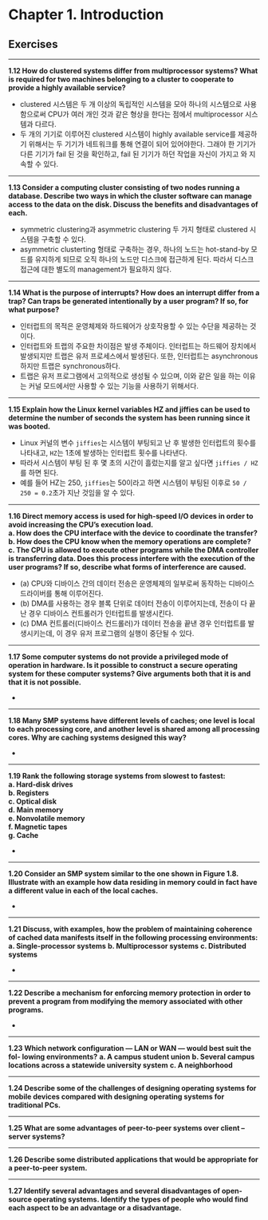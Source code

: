# Chapter 1. Introduction

## Exercises
---

**1.12 How do clustered systems differ from multiprocessor systems? What is required for two machines belonging to a cluster to cooperate to provide a highly available service?**

* clustered 시스템은 두 개 이상의 독립적인 시스템을 모아 하나의 시스템으로 사용함으로써 CPU가 여러 개인 것과 같은 형상을 한다는 점에서 multiprocessor 시스템과 다르다. 
* 두 개의 기기로 이루어진 clustered 시스템이 highly available service를 제공하기 위해서는 두 기기가 네트워크를 통해 연결이 되어 있어야한다. 그래야 한 기기가 다른 기기가 fail 된 것을 확인하고, fail 된 기기가 하던 작업을 자신이 가지고 와 지속할 수 있다.

--- 

**1.13 Consider a computing cluster consisting of two nodes running a database. Describe two ways in which the cluster software can manage access to the data on the disk. Discuss the benefits and disadvantages of each.**

* symmetric clustering과 asymmetric clustering 두 가지 형태로 clustered 시스템을 구축할 수 있다. 
* asymmetric clusterting 형태로 구축하는 경우, 하나의 노드는 hot-stand-by 모드를 유지하게 되므로 오직 하나의 노드만 디스크에 접근하게 된다. 따라서 디스크 접근에 대한 별도의 management가 필요하지 않다.

---

**1.14 What is the purpose of interrupts? How does an interrupt differ from a trap? Can traps be generated intentionally by a user program? If so, for what purpose?**

* 인터럽트의 목적은 운영체제와 하드웨어가 상호작용할 수 있는 수단을 제공하는 것이다.
* 인터럽트와 트랩의 주요한 차이점은 발생 주체이다. 인터럽트는 하드웨어 장치에서 발생되지만 트랩은 유저 프로세스에서 발생된다. 또한, 인터럽트는 asynchronous 하지만 트랩은 synchronous하다.
* 트랩은 유저 프로그램에서 고의적으로 생성될 수 있으며, 이와 같은 일을 하는 이유는 커널 모드에서만 사용할 수 있는 기능을 사용하기 위해서다. 

--- 

**1.15 Explain how the Linux kernel variables HZ and jiffies can be used to determine the number of seconds the system has been running since it was booted.**

* Linux 커널의 변수 `jiffies`는 시스템이 부팅되고 난 후 발생한 인터럽트의 횟수를 나타내고, `HZ`는 1초에 발생하는 인터럽트 횟수를 나타낸다.
* 따라서 시스템이 부팅 된 후 몇 초의 시간이 흘렀는지를 알고 싶다면 `jiffies / HZ`를 하면 된다.
* 예를 들어 HZ는 250, `jiffies`는 50이라고 하면 시스템이 부팅된 이후로 `50 / 250 = 0.2`초가 지난 것임을 알 수 있다.

---

**1.16 Direct memory access is used for high-speed I/O devices in order to avoid increasing the CPU’s execution load.**  
**a. How does the CPU interface with the device to coordinate the transfer?**  
**b. How does the CPU know when the memory operations are complete?**  
**c. The CPU is allowed to execute other programs while the DMA controller is transferring data. Does this process interfere with the execution of the user programs? If so, describe what forms of interference are caused.**  

* (a) CPU와 디바이스 간의 데이터 전송은 운영체제의 일부로써 동작하는 디바이스 드라이버를 통해 이루어진다.
* (b) DMA를 사용하는 경우 블록 단위로 데이터 전송이 이루어지는데, 전송이 다 끝난 경우 디바이스 컨트롤러가 인터럽트를 발생시킨다.
* (c) DMA 컨트롤러(디바이스 컨드롤러)가 데이터 전송을 끝낸 경우 인터럽트를 발생시키는데, 이 경우 유저 프로그램의 실행이 중단될 수 있다.

---

**1.17 Some computer systems do not provide a privileged mode of operation in hardware. Is it possible to construct a secure operating system for these computer systems? Give arguments both that it is and that it is not possible.**

* 

---

**1.18 Many SMP systems have different levels of caches; one level is local to each processing core, and another level is shared among all processing cores. Why are caching systems designed this way?**

*

--- 

**1.19 Rank the following storage systems from slowest to fastest:**  
**a. Hard-disk drives**  
**b. Registers**  
**c. Optical disk**  
**d. Main memory**  
**e. Nonvolatile memory**  
**f. Magnetic tapes**  
**g. Cache**  

*

---

**1.20 Consider an SMP system similar to the one shown in Figure 1.8. Illustrate with an example how data residing in memory could in fact have a different value in each of the local caches.**

*

---

**1.21 Discuss, with examples, how the problem of maintaining coherence of cached data manifests itself in the following processing environments:**
**a. Single-processor systems**
**b. Multiprocessor systems**
**c. Distributed systems**

*

---

**1.22 Describe a mechanism for enforcing memory protection in order to prevent a program from modifying the memory associated with other programs.**

*

---

**1.23 Which network configuration — LAN or WAN — would best suit the fol- lowing environments?**
**a. A campus student union**
**b. Several campus locations across a statewide university system**
**c. A neighborhood**

---

**1.24 Describe some of the challenges of designing operating systems for mobile devices compared with designing operating systems for traditional PCs.**

---

**1.25 What are some advantages of peer-to-peer systems over client – server systems?**

---

**1.26 Describe some distributed applications that would be appropriate for a peer-to-peer system.**

---

**1.27 Identify several advantages and several disadvantages of open-source operating systems. Identify the types of people who would find each aspect to be an advantage or a disadvantage.**